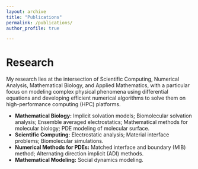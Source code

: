 ```yaml
---
layout: archive
title: "Publications"
permalink: /publications/
author_profile: true

---
```


Research
======
My research lies at the intersection of Scientific Computing, Numerical Analysis, Mathematical Biology, and Applied Mathematics, with a particular focus on modeling complex physical phenomena using differential equations and developing efficient numerical algorithms to solve them on high-performance computing (HPC) platforms.
* **Mathematical Biology:** Implicit solvation models; Biomolecular solvation analysis; Ensemble averaged electrostatics; Mathematical methods for molecular biology; PDE modeling of molecular surface.
* **Scientific Computing:**  Electrostatic analysis; Material interface problems; Biomolecular simulations.
* **Numerical Methods for PDEs:** Matched interface and boundary (MIB) method; Alternating direction implicit (ADI) methods.
* **Mathematical Modeling:** Social dynamics modeling.


